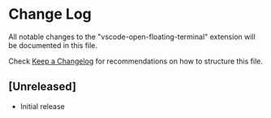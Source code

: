 # Change Log

All notable changes to the "vscode-open-floating-terminal" extension will be documented in this file.

Check [Keep a Changelog](http://keepachangelog.com/) for recommendations on how to structure this file.

## [Unreleased]

- Initial release